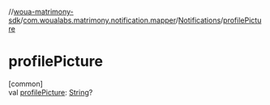 //[woua-matrimony-sdk](../../../index.md)/[com.woualabs.matrimony.notification.mapper](../index.md)/[Notifications](index.md)/[profilePicture](profile-picture.md)

# profilePicture

[common]\
val [profilePicture](profile-picture.md): [String](https://kotlinlang.org/api/latest/jvm/stdlib/kotlin/-string/index.html)?
